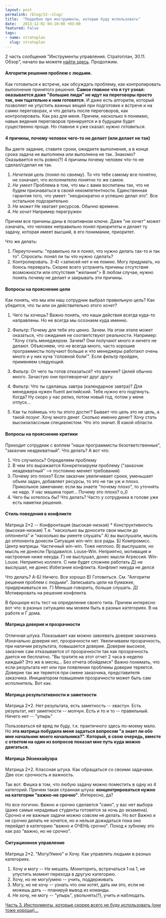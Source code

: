 ```yaml
---
layout: post
permalink: /blog/13-:slug/
title:  "Подробно про инструменты, которые буду использовать"
date:   2013-12-02 04:10:00 +03:00
featured: False
tags: 
- name: stratoplan
  slug: stratoplan
---
```

2 часть сообщения "Инструменты управления. Стратоплан, 30.11. Обзор", начало вы можете [найти здесь](http://kavaleu.ru/blog/12-instrumenty-upravleniya-stratoplan-3011-obzor/). Продолжим.

#### Алгоритм решения проблем с людьми. ####
Как готовиться к встрече, как обсуждать проблему, как контролировать выполнение принятого решения.
**Самое главное что я тут узнал: оказывается даже "большие люди" не идут на переговоры просто так, они тщательно к ним готовятся.** И даже есть алгоритм, который позволяет не упустить важных вещей при подготовке к встрече и на самих переговорах, и что делать после переговоров, как контролировать. Как раз для меня. Причем, насколько я понимаю, навык ведения переговоров тренируется и в будущем будет существенно проще. Но главное я уже сказал: *нужно готовиться*.<!--more-->

#### 4 причины, почему человек чего-то не делает (или делает не так) ####
Вы даете задание, ставите сроки, ожидаете выполнения, а в конце срока задача не выполнена или выполнена не так. Знакомо? Оказывается есть ровно(?) 4 причины почему человек что-то не сделал/сделал не так.

1) *Нечеткая цель* (понял по своему).
То что тебе самому все понятно, не означает, что исполнителю понятно то же самое.
2) *Не умеет*
Проблема в том, что мы с вами воспитаны так, что не будем признаваться в своей некомпетентности.
Единственная гарантия того, что умеет: "неоднократно и успешно делал это". Все остальное подозрительно
3) *Не может*
Не хватает ресурсов. Обычно времени. 
4) *Не хочет*
Например перегружен

Причем все причины даны в позитивном ключе. Даже "не хочет" может означать, что человек неправильно понял приоритеты и делает ту задачу, которая имеет высший, в его понимании, приоритет.

Что же делать:
1) Переуточнить: "правильно ли я понял, что нужно делать так-то и так то". Спросить: понял ли ты что нужно сделать?
2) Контролировать. 
3-4) <записей нет и не помню. Могу придумать, но боюсь переврать. Скорее всего устранять причины отсутствия возможности или отсутствия "желания">
В любом случае, нужно понять почему не делает и закрывать эти причины.

#### Вопросы на прояснение цели ####
Как понять, что мы или наш сотрудник выбрал правильную цель? Как убедится, что ты или он действительно этого хочет?

1) Чего ты хочешь?
Важно понять, что наши действия всегда куда-то направлены. Но не всегда мы осознаем куда именно.

2) Фильтр: Почему для тебя это ценно. Зачем.
На этом этапе может оказаться, что ожидания не соответствуют реальности. Например: "Хочу стать менеджером. Зачем? Они получают много и ничего не делают. Объясняем, что не всегда много, часто хорошие программисты получают больше и что менеджеры работают очень много и у них куча 'головной боли'".
Если фильтр пройден, применяем следующий.

3) Фильтр: От чего ты готов отказаться? что важнее?
Целей обычно много. Зачастую они противоречат друг другу.

4) Фильтр: Что ты сделаешь завтра (календарное завтра)?
Для менеджера нужен fluent английский. Тебе нужно его подтянуть. Когда?
Ну скоро у нас релиз, потом новый год, потом у меня отпуск...

5) Как ты поймешь что ты этого достиг?
Бывает что цель это не цель, а такой лозунг. 
Хочу много денег. Сколько именно денег? 
Хочу стать высококлассным специалистом. Что это значит. В какой области.

#### Вопросы на прояснение критики ####
Приходит сотрудник с воплем "наши программисты безответственные", "заказчик неадекватный". Что делать? А вот что:

1) Что случилось?
Определяем проблему
2) В чем это выражается
Конкретизируем проблему ("заказчик неадекватный" --> постоянно меняет требования)
3) Почему это плохо?
Если заказчик увеличивает сроки, уменьшает объем задач, добавляет ресурсы, то это не так уж и плохо.
Прикольное замечание: если вы знаете "почему плохо", то уточнять не надо. 
У нас машина горит... Почему это плохо? о_0
4) Чего бы хотелось бы? Что делать?
Часто у сотрудника в голове уже есть наметки решения. 

#### Стиль поведения в конфликте ####
Матрица 2*2 -- Конфронтация (высокая-низкая) * Конструктивность (высокая-низкая)
Т.е. "насколько вы доносите свои мысли до оппонента" и "насколько вы умеете слушать"
А) вы выслушали, мысль до оппонента донесли
Ситуация win-win: все рады.
Б) Компромисс. Центр матрицы. 
Частичный win-win. Тоже неплохо.
В) выслушали, но мысль не донесли
Продавился. Louse-Win. Неприятно, мотивация и настроение ниже некуда.
Г) не выслушал, донес мысли
Агрессия. Win-Louse. Неприятно коллеге. С ним будет сложнее работать
Д) не выслушал, не донес
Избегание конфликта. Конфликт никуда не делся

Что делать?
А-Б) Ничего. Все хорошо
В) Готовиться. См. "Алгоритм решения проблем с людьми". Записывать цели на бумажке, придерживаться их.
Г) Меньше говорить, больше слушать.
Д) Мотивировать на решение конфликта.

В брошюре есть тест на определение своего типа.
Причем интересно вот что: в разных ситуациях мы можем быть в разных категориях. В на работе и Г дома.

#### Матрица доверия и прозрачности ####
Отличная штука. Показывает как можно завоевать доверие заказчика. 
Изначально доверия нет, прозрачности нет. Увеличиваем прозрачность, при наличии результата, повышается доверие. Доверие высокое, заказчик сам отказывается от прозрачности так как прозрачность дается не бесплатно. "Вы тратите на этот отчет 2 часа в неделю каждый? Это же в месяц... Без отчета обойдемся"
Важно понимать, что если результата нет или при появлении проблемы доверие теряется. Доверие так же теряется при смене заказчика, представителя заказчика.
Инициатором повышения прозрачности может быть сам исполнитель. Вот как.

#### Матрица результативности и заметности ####
Матрица 2*2. 
Нет результата, есть заметность -- хвастун.
Есть результат, нет заметности -- молчун.
Есть и то и то -- правильный.
Ничего нет -- "упырь"

Пользоваться ей вряд ли буду, т.к. практичного здесь по-моему мало. Но **эта матрица побудила меня задаться вопросом "а знает ли обо мне начальник моего начальника?". Который, в свою очередь, вместе с ответом на один из вопросов показал мне путь куда можно двигаться.**

#### Матрица Эйзенхайуэра ####
Матрица 2*2. Классная штука. Как обращаться со своими задачами. Две оси: срочность и важность.

Так вот. Фишка в том, что любую задачу можно поместить в одну из 4 категорий.
Причем такая странная штука: **концентрироваться нужно на категории "важно-не срочно"**. Интересно, да?

Но все логично. Важно и срочно сделается "само", у вас нет выбора (даже самые нерадивые студенты готовятся за ночь до экзамена). Срочно и не важные задачи можно совсем не делать. Но вот Важно и не срочно делать не хочется, но и нельзя дожидаться пока оно перейдет в категорию "важно и ОЧЕНЬ срочно". 
Поход к зубному это как раз "важно, но не срочно".

#### Ситуационное управление ####
Матрица 2*2. "Могу/Умею" и Хочу. Как управлять людьми в разных категориях.

1) Хочу и могу -- Не мешать. Мониторить, встречаться 1 на 1, не упустить момент перехода в другую категорию.
2) Хочу, но не могу/умею -- учить, поддерживать
3) Могу, но не хочу -- узнать что они хотят, дать им это, если не можешь дать -- планируй вывод из команды.
4) Не хочу, не могу -- "упырь", увольнять(?), учить и наблюдать.

[Часть 3. Инструменты, которые скорее всего не буду использовать (они тоже хороши)...](http://kavaleu.ru/blog/14-instrumenty-kotorye-skoree-vsego-ne-budu-ispolzova/)

